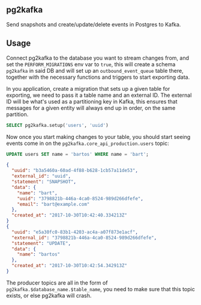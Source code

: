 pg2kafka
--------

Send snapshots and create/update/delete events in Postgres to Kafka.


## Usage

Connect pg2kafka to the database you want to stream changes from, and set the
`PERFORM_MIGRATIONS` env var to `true`, this will create a schema `pg2kafka` in
said DB and will set up an `outbound_event_queue` table there, together with the
necessary functions and triggers to start exporting data.

In you application, create a migration that sets up a given table for exporting,
we need to pass it a table name and an external ID. The external ID will be
what's used as a partitioning key in Kafka, this ensures that messages for a
given entity will always end up in order, on the same partition.

```sql
SELECT pg2kafka.setup('users', 'uuid')
```

Now once you start making changes to your table, you should start seeing events
come in on the `pg2kafka.core_api_production.users` topic:

```sql
UPDATE users SET name = 'bartos' WHERE name = 'bart';
```

```json
{
  "uuid": "b3a5460a-60ad-4f88-b628-1cb57a11de53",
  "external_id": "uuid",
  "statement": "SNAPSHOT",
  "data": {
    "name": "bart",
    "uuid": "3798821b-446a-4ca0-8524-989d266dfefe",
    "email": "bart@example.com"
  },
  "created_at": "2017-10-30T10:42:40.334213Z"
}
{
  "uuid": "e5a30fc0-83b1-4203-ac4a-a07f873e1acf",
  "external_id": "3798821b-446a-4ca0-8524-989d266dfefe",
  "statement": "UPDATE",
  "data": {
    "name": "bartos"
  },
  "created_at": "2017-10-30T10:42:54.342913Z"
}
```

The producer topics are all in the form of
`pg2kafka.$database_name.$table_name`, you need to make sure that this topic
exists, or else pg2kafka will crash.
